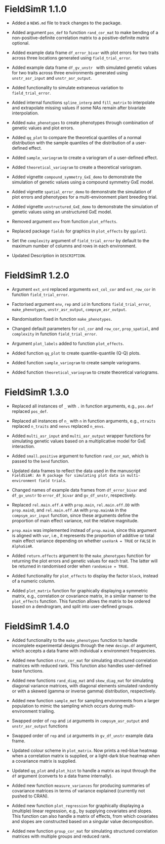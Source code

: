 # FieldSimR 1.1.0

* Added a `NEWS.md` file to track changes to the package.

* Added argument `pos_def` to function `rand_cor_mat` to make bending of a non-positive-definite correlation matrix to a positive-definite matrix optional.

* Added example data frame `df_error_bivar` with plot errors for two traits across three locations generated using `field_trial_error`.

* Added example data frame `df_gv_unstr ` with simulated genetic values for two traits across three environments generated using `unstr_asr_input` and `unstr_asr_output`.

* Added functionality to simulate extraneous variation to `field_trial_error`.

* Added internal functions `spline_interp` and `fill_matrix` to interpolate and extrapolate missing values if some NAs remain after bivariate interpolation.

* Added `make_phenotypes` to create phenotypes through combination of genetic values and plot errors.

* Added `qq_plot` to compare the theoretical quantiles of a normal distribution with the sample quantiles of the distribution of a user-defined effect.

* Added `sample_variogram` to create a variogram of a user-defined effect.

* Added `theoretical_variogram` to create a theoretical variogram.

* Added vignette `compound_symmetry_GxE_demo` to demonstrate the simulation of genetic values using a compound symmetry GxE model.

* Added vignette `spatial_error_demo` to demonstrate the simulation of plot errors and phenotypes for a multi-environment plant breeding trial.

* Added vignette `unstructured_GxE_demo` to demonstrate the simulation of genetic values using an unstructured GxE model.
 
* Removed argument `env` from function `plot_effects`.

* Replaced package `fields` for graphics in `plot_effects` by `ggplot2`.

* Set the `complexity` argument of `field_trial_error` by default to the maximum number of columns and rows in each environment.

* Updated Description in `DESCRIPTION`.


# FieldSimR 1.2.0

* Argument `ext_ord` replaced arguments `ext_col_cor` and `ext_row_cor` in function `field_trial_error`.

* Factorised argument `env`, `rep` and `id` in functions `field_trial_error`, `make_phenotypes`, `unstr_asr_output`, `compsym_asr_output`.

* Randomisation fixed in function `make_phenotypes`.

* Changed default parameters for `col_cor` and `row_cor`, `prop_spatial`, and `complexity` in function `field_trial_error`.

* Argument `plot_labels` added to function `plot_effects`.

* Added function `qq_plot` to create quantile-quantile (Q-Q) plots.

* Added function `sample_variogram` to create sample variograms.

* Added function `theoretical_variogram` to create theoretical variograms.

# FieldSimR 1.3.0

* Replaced all instances of `_` with `.` in function arguments, e.g., `pos.def` replaced `pos_def`.

* Replaced all instances of `n_` with `n` in function arguments, e.g., `ntraits` replaced `n_traits` and `nenvs` replaced `n_envs`.

* Added `multi_asr_input` and `multi_asr_output` wrapper functions for simulating genetic values based on a multiplicative model for GxE interaction.

* Added `small.positive` argument to function `rand_cor_mat`, which is passed to the `bend` function.

* Updated data frames to reflect the data used in the manuscript `FieldSimR: An R package for simulating plot data in multi-environment field trials`.

* Changed names of example data frames from `df_error_bivar` and `df_gv_unstr` to `error_df_bivar` and `gv_df_unstr`, respectively. 

* Replaced `rel.main.eff.A` with `prop.main`, `rel.main.eff.DD` with `prop.mainD`, and `rel.main.eff.AA` with `prop.mainAA` in the `compsym_asr_input` function, since these arguments define the proportion of main effect variance, not the relative magnitude. 

* `prop.main` was implemented instead of `prop.mainA`, since this argument is aligned with `var`, i.e., it represents the proportion of additive or total main effect variance depending on whether `useVarA = TRUE` or `FALSE` in `AlphaSimR`.

* Added `return.effects` argument to the `make_phenotypes` function for returning the plot errors and genetic values for each trait. The latter will be returned in randomised order when `randomise = TRUE`.

* Added functionality for `plot_effects` to display the factor `block`, instead of a numeric column.

* Added `plot_matrix` function for graphically displaying a symmetric matrix, e.g., correlation or covariance matrix, in a similar manner to the `plot_effects` function. This function allows the matrix to be ordered based on a dendrogram, and split into user-defined groups.

# FieldSimR 1.4.0

* Added functionality to the `make_phenotypes` function to handle incomplete experimental designs through the new `design.df` argument, which accepts a data frame with individual x environment frequencies. 

* Added new function `struc_cor_mat` for simulating structured correlation matrices with reduced rank. This function also handles user-defined base functions.

* Added new functions `rand_diag_mat` and `skew_diag_mat` for simulating diagonal variance matrices, with diagonal elements simulated randomly or with a skewed (gamma or inverse gamma) distribution, respectively.

* Added new function `sample_met` for sampling environments from a larger population to mimic the sampling which occurs during multi-environment trialling.

* Swapped order of `rep` and `id` arguments in `compsym_asr_output` and `unstr_asr_output` functions

* Swapped order of `rep` and `id` arguments in `gv_df_unstr` example data frame.

* Updated colour scheme in `plot_matrix`. Now prints a red-blue heatmap when a correlation matrix is supplied, or a light-dark blue heatmap when a covariance matrix is supplied.

* Updated `qq_plot` and `plot_hist` to handle a matrix as input through the `df` argument (converts to a data frame internally).

* Added new function `measure_variances` for producing summaries of covariance matrices in terms of variance explained (currently not pushed to CRAN).

* Added new function `plot_regression` for graphically displaying a (multiple) linear regression, e.g., by supplying covariates and slopes. This function can also handle a matrix of effects, from which covariates and slopes are constructed based on a singular value decomposition.

* Added new function `group_cor_mat` for simulating structured correlation matrices with multiple groups and reduced rank. 



